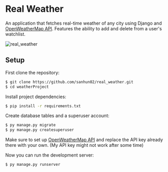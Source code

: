 # Real Weather

An application that fetches real-time weather of any city using Django and [OpenWeatherMap API](https://openweathermap.org/api). Features the ability to add and delete from a user's watchlist.

![real_weather](https://user-images.githubusercontent.com/113066180/220251572-e065d19d-11f5-4d7b-897e-a1e495f79169.gif)

## Setup

First clone the repository:

```bash
$ git clone https://github.com/sanhun02/real_weather.git
$ cd weatherProject
```

Install project dependencies:

```bash
$ pip install -r requirements.txt
```

Create database tables and a superuser account:
```bash
$ py manage.py migrate
$ py manage.py createsuperuser
```

Make sure to set up [OpenWeatherMap API](https://openweathermap.org/api) and replace the API key already there with your own. (My API key might not work after some time)

Now you can run the development server:
```bash
$ py manage.py runserver
```
